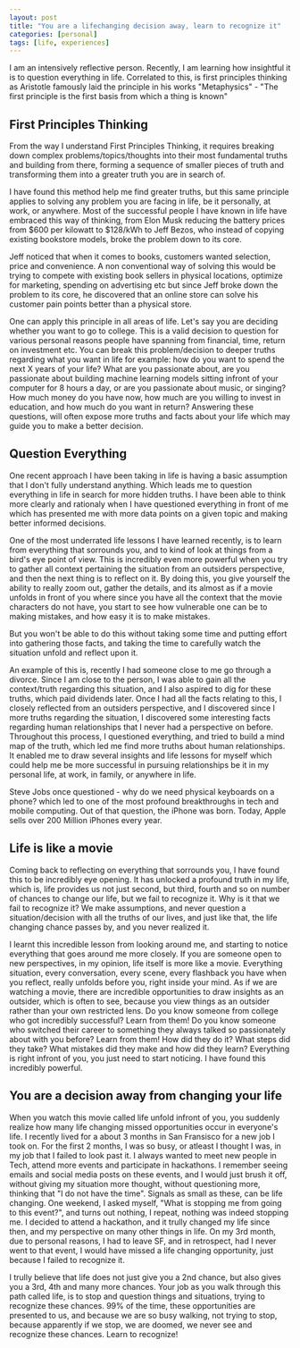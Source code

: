 ```yaml
---
layout: post
title: "You are a lifechanging decision away, learn to recognize it"
categories: [personal]
tags: [life, experiences]
---
```


I am an intensively reflective person. Recently, I am learning how insightful it is to question everything in life. Correlated to this, is first principles thinking as Aristotle famously laid the principle in his works "Metaphysics" - "The first principle is the first basis from which a thing is known"

## First Principles Thinking

From the way I understand First Principles Thinking, it requires breaking down complex problems/topics/thoughts into their most fundamental truths and building from there, forming a sequence of smaller pieces of truth and transforming them into a greater truth you are in search of. 

I have found this method help me find greater truths, but this same principle applies to solving any problem you are facing in life, be it personally, at work, or anywhere. Most of the successful people I have known in life have embraced this way of thinking, from Elon Musk reducing the battery prices from $600 per kilowatt to $128/kWh to Jeff Bezos, who instead of copying existing bookstore models, broke the problem down to its core. 

Jeff noticed that when it comes to books, customers wanted selection, price and convenience. A non conventional way of solving this would be trying to compete with existing book sellers in physical locations, optimize for marketing, spending on advertising etc but since Jeff broke down the problem to its core, he discovered that an online store can solve his customer pain points better than a physical store.

One can apply this principle in all areas of life. Let's say you are deciding whether you want to go to college. This is a valid decision to question for various personal reasons people have spanning from financial, time, return on investment etc. You can break this problem/decision to deeper truths regarding what you want in life for example: how do you want to spend the next X years of your life? What are you passionate about, are you passionate about building machine learning models sitting infront of your computer for 8 hours a day, or are you passionate about music, or singing? How much money do you have now, how much are you willing to invest in education, and how much do you want in return? Answering these questions, will often expose more truths and facts about your life which may guide you to make a better decision.

## Question Everything

One recent approach I have been taking in life is having a basic assumption that I don't fully understand anything. Which leads me to question everything in life in search for more hidden truths. I have been able to think more clearly and rationaly when I have questioned everything in front of me which has presented me with more data points on a given topic and making better informed decisions.

One of the most underrated life lessons I have learned recently, is to learn from everything that sorrounds you, and to kind of look at things from a bird's eye point of view. This is incredibly even more powerful when you try to gather all context pertaining the situation from an outsiders perspective, and then the next thing is to reflect on it. By doing this, you give yourself the ability to really zoom out, gather the details, and its almost as if a movie unfolds in front of you where since you have all the context that the movie characters do not have, you start to see how vulnerable one can be to making mistakes, and how easy it is to make mistakes. 

But you won't be able to do this without taking some time and putting effort into gathering those facts, and taking the time to carefully watch the situation unfold and reflect upon it. 

An example of this is, recently I had someone close to me go through a divorce. Since I am close to the person, I was able to gain all the context/truth regarding this situation, and I also aspired to dig for these truths, which paid dividends later. Once I had all the facts relating to this, I closely reflected from an outsiders perspective, and I discovered since I more truths regarding the situation, I discovered some interesting facts regarding human relationships that I never had a perspective on before. Throughout this process, I questioned everything, and tried to build a mind map of the truth, which led me find more truths about human relationships. It enabled me to draw several insights and life lessons for myself which could help me be more successful in pursuing relationships be it in my personal life, at work, in family, or anywhere in life.

Steve Jobs once questioned - why do we need physical keyboards on a phone? which led to one of the most profound breakthroughs in tech and mobile computing. Out of that question, the iPhone was born. Today, Apple sells over 200 Million iPhones every year.

## Life is like a movie

Coming back to reflecting on everything that sorrounds you, I have found this to be incredibly eye opening. It has unlocked a profound truth in my life, which is, life provides us not just second, but third, fourth and so on number of chances to change our life, but we fail to recognize it. Why is it that we fail to recognize it? We make assumptions, and never question a situation/decision with all the truths of our lives, and just like that, the life changing chance passes by, and you never realized it.

I learnt this incredible lesson from looking around me, and starting to notice everything that goes around me more closely. If you are someone open to new perspectives, in my opinion, life itself is more like a movie. Everything situation, every conversation, every scene, every flashback you have when you reflect, really unfolds before you, right inside your mind. As if we are watching a movie, there are incredible opportunities to draw insights as an outsider, which is often to see, because you view things as an outsider rather than your own restricted lens. Do you know someone from college who got incredibly successful? Learn from them! Do you know someone who switched their career to something they always talked so passionately about with you before? Learn from them! How did they do it? What steps did they take? What mistakes did they make and how did they learn? Everything is right infront of you, you just need to start noticing. I have found this incredibly powerful.

## You are a decision away from changing your life

When you watch this movie called life unfold infront of you, you suddenly realize how many life changing missed opportunities occur in everyone's life. I recently lived for a about 3 months in San Fransisco for a new job I took on. For the first 2 months, I was so busy, or atleast I thought I was, in my job that I failed to look past it. I always wanted to meet new people in Tech, attend more events and participate in hackathons. I remember seeing emails and social media posts on these events, and I would just brush it off, without giving my situation more thought, without questioning more, thinking that "I do not have the time". Signals as small as these, can be life changing. One weekend, I asked myself, "What is stopping me from going to this event?", and turns out nothing, I repeat, nothing was indeed stopping me. I decided to attend a hackathon, and it trully changed my life since then, and my perspective on many other things in life. On my 3rd month, due to personal reasons, I had to leave SF, and in retrospect, had I never went to that event, I would have missed a life changing opportunity, just because I failed to recognize it.

I trully believe that life does not just give you a 2nd chance, but also gives you a 3rd, 4th and many more chances. Your job as you walk through this path called life, is to stop and question things and situations, trying to recognize these chances. 99% of the time, these opportunities are presented to us, and because we are so busy walking, not trying to stop, because apparently if we stop, we are doomed, we never see and recognize these chances. Learn to recognize!